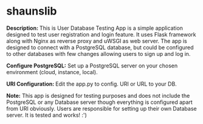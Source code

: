 # shaunslib

<strong>Description: </strong>This is User Database Testing App is a simple application designed to test user registration and login feature. It uses Flask framework along with Nginx as reverse proxy and uWSGI as web server. The app is designed to connect with a PostgreSQL database, but could be configured to other databases with few changes allowing users to sign up and log in.

<strong>Configure PostgreSQL:</strong> Set up a PostgreSQL server on your chosen environment (cloud, instance, local).

<strong>URI Configuration: </strong>Edit the app.py to config. URI or URL to your DB.

<strong>Note:</strong> This app is designed for testing purposes and does not include the PostgreSQL or any Database server though everything is configured apart from URI obviously. Users are responsible for setting up their own Database server. It is tested and works! :')
